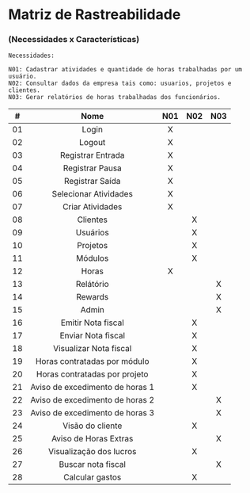 # Matriz de Rastreabilidade
### (Necessidades x Características)

    Necessidades:

    N01: Cadastrar atividades e quantidade de horas trabalhadas por um usuário.
    N02: Consultar dados da empresa tais como: usuarios, projetos e clientes.
    N03: Gerar relatórios de horas trabalhadas dos funcionários.

| # | Nome | N01 | N02 | N03 |
|:--:|:--:|:--:|:--:|:--:|
| 01 | Login | X | | |
| 02 | Logout | X | | |
| 03 | Registrar Entrada | X | | |
| 04 | Registrar Pausa | X | | |
| 05 | Registrar Saída | X | | |
| 06 | Selecionar Atividades | X | | |
| 07 | Criar Atividades | X | | |
| 08 | Clientes | | X | |
| 09 | Usuários  | | X | |
| 10 | Projetos | | X | |
| 11 | Módulos | | X | |
| 12 | Horas | X | | |
| 13 | Relátório | | | X |
| 14 | Rewards | | | X |
| 15 | Admin | | | X |
| 16 | Emitir Nota fiscal | | X | |
| 17 | Enviar Nota fiscal | | X | |
| 18 | Visualizar Nota fiscal | | X | |
| 19 | Horas contratadas por módulo | | X | |
| 20 | Horas contratadas por projeto | | X | |
| 21 | Aviso de excedimento de horas 1 | | X | |
| 22 | Aviso de excedimento de horas 2 | | | X |
| 23 | Aviso de excedimento de horas 3 | | | X |
| 24 | Visão do cliente | | X | |
| 25 | Aviso de Horas Extras | | | X |
| 26 | Visualização dos lucros | | X | |
| 27 | Buscar nota fiscal |  | | X |
| 28 | Calcular gastos | | X | |